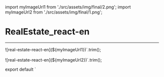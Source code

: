 import myImageUrl1 from './src/assets/img/final/2.png';
import myImageUrl2 from './src/assets/img/final/1.png';

# RealEstate_react-en

<hr>
![real-estate-react-en](${myImageUrl1})`.trim(); <br /> <br />
![real-estate-react-en](${myImageUrl2})`.trim();

export default `
